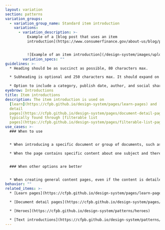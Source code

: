 ```yaml
---
layout: variation
section: patterns
variation_groups:
  - variation_group_name: Standard item introduction
    variations:
      - variation_description: >-
          Example of a [blog post that uses an item
          introduction](https://www.consumerfinance.gov/about-us/blog/promoting-competition-in-payments/)


          ![Example of an item introduction](/design-system/images/uploads/item_introduction.png)
        variation_specs: ""
guidelines: >-
  * Heading should be as succinct as possible, 80 characters max.

  * Subheading is optional and 250 characters max. It should expand on the heading and help explain why the reader should care. 

  * Option to include a category, publish date, author, and social share/print icons.
eyebrow: Introductions
title: Item introductions
description: The item introduction is used on
  [learn](https://cfpb.github.io/design-system/pages/learn-pages) and [document
  detail
  pages](https://cfpb.github.io/design-system/pages/document-detail-pages)
  typically found through [filterable list
  pages](https://cfpb.github.io/design-system/pages/filterable-list-pages).
use_cases: >-
  ### When to use


  * When introducing a specific document or group of documents, such as a report, rule, or enforcement action linked through a filterable list

  * When the page contains specific content about one subject and there aren’t any child pages that drill down to anything more specific


  ### When other options are better


  * When creating general content pages, even if the content is detailed or lengthy
behavior: ""
related_items: >-
  * [Learn pages](https://cfpb.github.io/design-system/pages/learn-pages) 

  * [Document detail pages](https://cfpb.github.io/design-system/pages/document-detail-pages)  

  * [Heroes](https://cfpb.github.io/design-system/patterns/heroes)

  * [Text introductions](https://cfpb.github.io/design-system/patterns/text-introductions)
---
```

